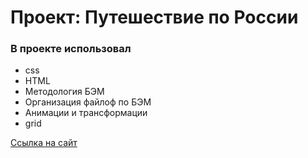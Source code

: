# Проект: Путешествие по России

### В проекте использовал
* css
* HTML
* Методология БЭМ
* Организация файлоф по БЭМ
* Анимации и трансформации
* grid
  
[Ссылка на сайт](https://lionartem.github.io/russian-travel/index.html)


